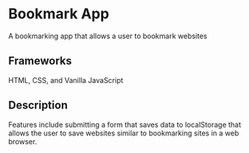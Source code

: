 # Bookmark App

A bookmarking app that allows a user to bookmark websites

## Frameworks

HTML, CSS, and Vanilla JavaScript

## Description

Features include submitting a form that saves data to localStorage that allows the user to save websites similar to bookmarking sites in a web browser.
